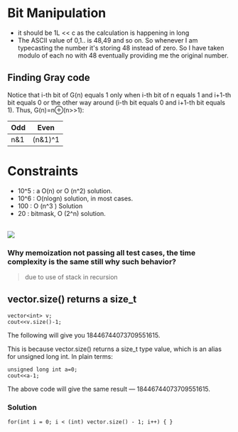 # Bit Manipulation
* it should be 1L << c as the calculation is happening in long
* The ASCII value of 0,1.. is 48,49 and so on. So whenever I am typecasting the number it's storing 48 instead of zero. So I have taken modulo of each no with 48 eventually providing me the original number.


## Finding Gray code

Notice that i-th bit of G(n) equals 1 only when i-th bit of n equals 1 and i+1-th bit equals 0 or the other way around (i-th bit equals 0 and i+1-th bit equals 1). Thus, G(n)=n⊕(n>>1):


Odd | Even
----|----
n&1 | (n&1)^1

# Constraints

* 10^5 : a O(n) or O (n^2) solution.
* 10^6 : O(nlogn) solution, in most cases.
* 100 :  O (n^3 ) Solution
* 20 : bitmask, O (2^n) solution.
<br><br>
<img src="https://codeforces.com/predownloaded/83/0d/830da2701ec5d3baacbea1af54eb16a4021abf6b.jpg">

###  Why memoization not passing all test cases, the time complexity is the same still why such behavior?
> due to use of stack in recursion

## vector.size() returns a size_t
```
vector<int> v;
cout<<v.size()-1;
```
The following will give you 18446744073709551615. 

This is because vector.size() returns a size_t type value, which is an alias for unsigned long int. In plain terms:
```
unsigned long int a=0;
cout<<a-1;
```

The above code will give the same result — 18446744073709551615.
### Solution
```
for(int i = 0; i < (int) vector.size() - 1; i++) { }
```
